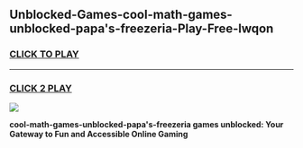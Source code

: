 
## Unblocked-Games-cool-math-games-unblocked-papa's-freezeria-Play-Free-lwqon
<h3>
<a href="https://premium76.site?title=cool-math-games-unblocked-papa's-freezeria&ref=15A">CLICK TO PLAY</a></h3>
<hr>

<h3>
<a href="https://premium76.site?title=cool-math-games-unblocked-papa's-freezeria&ref=15A">CLICK 2 PLAY</a>
  
</h3>

<a href="https://premium76.site?title=cool-math-games-unblocked-papa's-freezeria&ref=15A"><img src="https://clearcache.store/games.png"></a>


**cool-math-games-unblocked-papa's-freezeria games unblocked: Your Gateway to Fun and Accessible Online Gaming**
